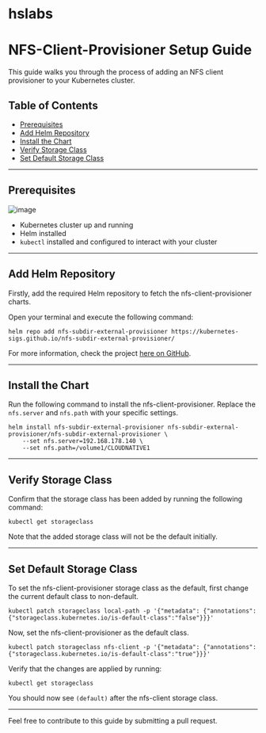 # hslabs
# NFS-Client-Provisioner Setup Guide

This guide walks you through the process of adding an NFS client provisioner to your Kubernetes cluster.

## Table of Contents
- [Prerequisites](#prerequisites)
- [Add Helm Repository](#add-helm-repository)
- [Install the Chart](#install-the-chart)
- [Verify Storage Class](#verify-storage-class)
- [Set Default Storage Class](#set-default-storage-class)

---

## Prerequisites

![image](https://github.com/HarishankarYellapragada/hslabs/assets/14257200/eb8f4dcf-9ac5-463c-a569-eafae73f6f41)

- Kubernetes cluster up and running
- Helm installed
- `kubectl` installed and configured to interact with your cluster

---

## Add Helm Repository

Firstly, add the required Helm repository to fetch the nfs-client-provisioner charts.

Open your terminal and execute the following command:

```
helm repo add nfs-subdir-external-provisioner https://kubernetes-sigs.github.io/nfs-subdir-external-provisioner/
```

For more information, check the project [here on GitHub](https://github.com/kubernetes-sigs/nfs-subdir-external-provisioner).

---

## Install the Chart

Run the following command to install the nfs-client-provisioner. Replace the `nfs.server` and `nfs.path` with your specific settings.

```
helm install nfs-subdir-external-provisioner nfs-subdir-external-provisioner/nfs-subdir-external-provisioner \
    --set nfs.server=192.168.178.140 \
    --set nfs.path=/volume1/CLOUDNATIVE1
```

---

## Verify Storage Class

Confirm that the storage class has been added by running the following command:

```
kubectl get storageclass
```

Note that the added storage class will not be the default initially.

---

## Set Default Storage Class

To set the nfs-client-provisioner storage class as the default, first change the current default class to non-default.

```
kubectl patch storageclass local-path -p '{"metadata": {"annotations":{"storageclass.kubernetes.io/is-default-class":"false"}}}'
```

Now, set the nfs-client-provisioner as the default class.

```
kubectl patch storageclass nfs-client -p '{"metadata": {"annotations":{"storageclass.kubernetes.io/is-default-class":"true"}}}'
```

Verify that the changes are applied by running:

```
kubectl get storageclass
```

You should now see `(default)` after the nfs-client storage class.

---

Feel free to contribute to this guide by submitting a pull request.
